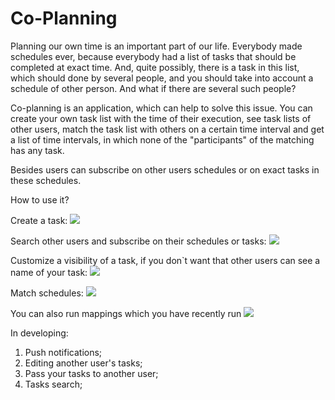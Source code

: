 # Co-Planning

Planning our own time is an important part of our life. Everybody made schedules ever, because everybody had a list of tasks that should be completed at exact time. 
And, quite possibly, there is a task in this list, which should done by several people, and you should take into account a schedule of other person. And what if there are several such people?

Co-planning is an application, which can help to solve this issue. You can create your own task list with the time of their execution, see task lists of other users, match the task list with others on a certain time interval and get a list of time intervals, in which none of the "participants" of the matching has any task.

Besides users can subscribe on other users schedules or on exact tasks in these schedules.

How to use it?

Create a task:
![](create_and_edit_tasks.gif)

Search other users and subscribe on their schedules or tasks:
![](subscribe_unsubscribe_on_schedules.gif)

Customize a visibility of a task, if you don`t want that other users can see a name of your task:
![](Change_visibility.gif)

Match schedules:
![](Mappings.gif)

You can also run mappings which you have recently run
![](Using_saved_mappings.gif)


In developing:
1. Push notifications;
2. Editing another user's tasks;
3. Pass your tasks to another user;
4. Tasks search;

